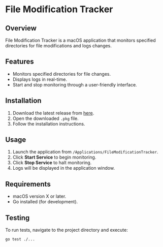 # File Modification Tracker

## Overview

File Modification Tracker is a macOS application that monitors specified directories for file modifications and logs changes.

## Features

- Monitors specified directories for file changes.
- Displays logs in real-time.
- Start and stop monitoring through a user-friendly interface.

## Installation

1. Download the latest release from [here](https://github.com/pasDamola/File_Modification_Tracker/blob/main/File-Tracker.pkg).
2. Open the downloaded `.pkg` file.
3. Follow the installation instructions.

## Usage

1. Launch the application from `/Applications/FileModificationTracker`.
2. Click **Start Service** to begin monitoring.
3. Click **Stop Service** to halt monitoring.
4. Logs will be displayed in the application window.

## Requirements

- macOS version X or later.
- Go installed (for development).

## Testing

To run tests, navigate to the project directory and execute:

```bash
go test ./...